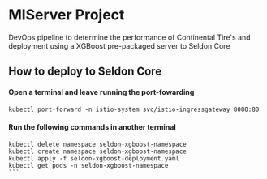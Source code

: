# MlServer Project

DevOps pipeline to determine the performance of Continental Tire's and deployment using a XGBoost pre-packaged server to Seldon Core



## How to deploy to Seldon Core

#### Open a terminal and leave running the port-fowarding
````
kubectl port-forward -n istio-system svc/istio-ingressgateway 8080:80
````

#### Run the following commands in another terminal
````
kubectl delete namespace seldon-xgboost-namespace
kubectl create namespace seldon-xgboost-namespace
kubectl apply -f seldon-xgboost-deployment.yaml
kubectl get pods -n seldon-xgboost-namespace
```

